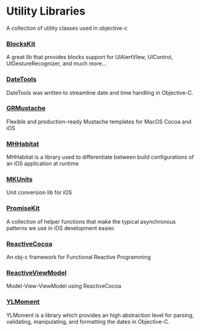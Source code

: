 # Utility Libraries

A collection of utility classes used in objective-c

### [BlocksKit](https://github.com/zwaldowski/BlocksKit)
A great lib that provides blocks support for UIAlertVIew, UIControl, UIGestureRecognizer, and much more...

### [DateTools](https://github.com/MatthewYork/DateTools)
DateTools was written to streamline date and time handling in Objective-C.

### [GRMustache](https://github.com/groue/GRMustache)
Flexible and production-ready Mustache templates for MacOS Cocoa and iOS

### [MHHabitat](https://github.com/mhupman/MHHabitat)
MHHabitat is a library used to differentiate between build configurations of an iOS application at runtime

### [MKUnits](https://github.com/michalkonturek/MKUnits)
Unit conversion lib for iOS

### [PromiseKit](https://github.com/mxcl/PromiseKit)
A collection of helper functions that make the typical asynchronous patterns we use in iOS development easier.

### [ReactiveCocoa](https://github.com/ReactiveCocoa/ReactiveCocoa)
An obj-c framework for Functional Reactive Programming

### [ReactiveViewModel](https://github.com/ReactiveCocoa/ReactiveViewModel)
Model-View-ViewModel using ReactiveCocoa

### [YLMoment](https://github.com/YannickL/NSMoment)
YLMoment is a library which provides an high abstraction level for parsing, validating, manipulating, and formatting the dates in Objective-C.
